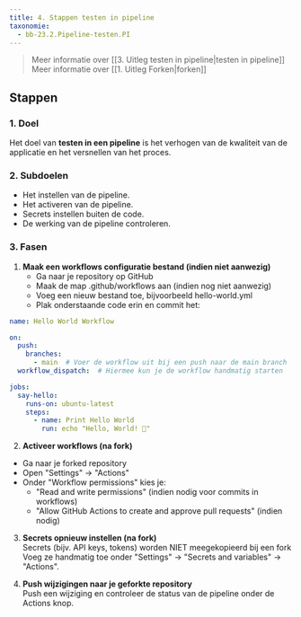 ```yaml
---
title: 4. Stappen testen in pipeline
taxonomie:
  - bb-23.2.Pipeline-testen.PI
---
```


> Meer informatie over [[3. Uitleg testen in pipeline|testen in pipeline]]
> Meer informatie over [[1. Uitleg Forken|forken]]

## Stappen
### 1. Doel
Het doel van **testen in een pipeline** is het verhogen van de kwaliteit van de applicatie en het versnellen van het proces. 

### 2. Subdoelen
- Het instellen van de pipeline.
- Het activeren van de pipeline.
- Secrets instellen buiten de code. 
- De werking van de pipeline controleren.

### 3. Fasen
1. **Maak een workflows configuratie bestand (indien niet aanwezig)**  
   - Ga naar je repository op GitHub
   - Maak de map .github/workflows aan (indien nog niet aanwezig)
   - Voeg een nieuw bestand toe, bijvoorbeeld hello-world.yml
   - Plak onderstaande code erin en commit het: 

``` yaml
name: Hello World Workflow

on:
  push:
    branches:
      - main  # Voer de workflow uit bij een push naar de main branch
  workflow_dispatch:  # Hiermee kun je de workflow handmatig starten

jobs:
  say-hello:
    runs-on: ubuntu-latest
    steps:
      - name: Print Hello World
        run: echo "Hello, World! 🎉"

```

2. **Activeer workflows (na fork)**  
- Ga naar je forked repository
- Open "Settings" → "Actions"
- Onder "Workflow permissions" kies je:
  - "Read and write permissions" (indien nodig voor commits in workflows)
  - "Allow GitHub Actions to create and approve pull requests" (indien nodig) 

3. **Secrets opnieuw instellen (na fork)**  
Secrets (bijv. API keys, tokens) worden NIET meegekopieerd bij een fork Voeg ze handmatig toe onder "Settings" → "Secrets and variables" → "Actions".

4. **Push wijzigingen naar je geforkte repository**  
Push een wijziging en controleer de status van de pipeline onder de Actions knop. 
